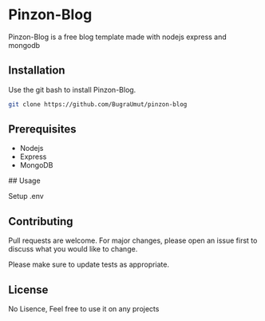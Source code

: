 
# Pinzon-Blog
Pinzon-Blog is a free blog template made with nodejs express and mongodb

## Installation

Use the git bash to install Pinzon-Blog.

```bash
git clone https://github.com/BugraUmut/pinzon-blog
```

## Prerequisites

- Nodejs
- Express
- MongoDB

## Usage

Setup .env

## Contributing
Pull requests are welcome. For major changes, please open an issue first to discuss what you would like to change.

Please make sure to update tests as appropriate.

## License
No Lisence, Feel free to use it on any projects
